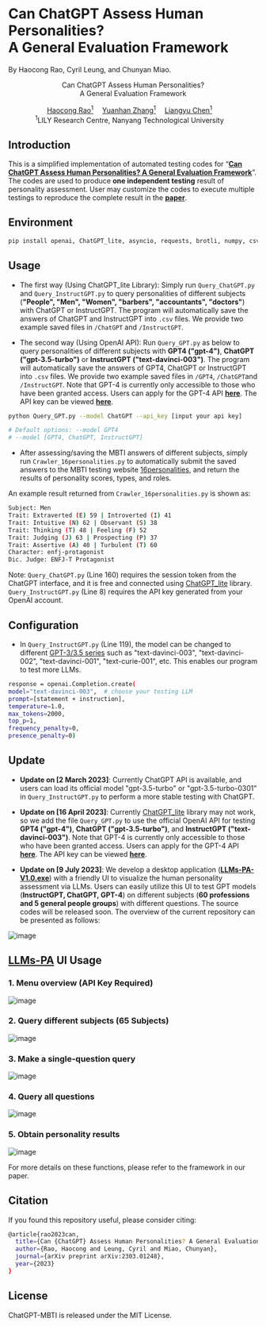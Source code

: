 # Can ChatGPT Assess Human Personalities? <br> A General Evaluation Framework
By Haocong Rao, Cyril Leung, and Chunyan Miao.

<p align="center" width="100%">
Can ChatGPT Assess Human Personalities? <br> A General Evaluation Framework
</p>

<div>
<div align="center">
    <a href='' target='_blank'>Haocong Rao<sup>1</sup></a>&emsp;
    <a href='' target='_blank'>Yuanhan Zhang<sup>1</sup></a>&emsp;
    <a href='' target='_blank'>Liangyu Chen<sup>1</sup></a>&emsp;
</div>
<div>
<div align="center">
    <sup>1</sup>LILY Research Centre, Nanyang Technological University&emsp;
</div>
 

## Introduction
This is a simplified implementation of automated testing codes for “[**Can ChatGPT Assess Human Personalities? A General Evaluation Framework**](https://arxiv.org/abs/2303.01248)”. The codes are used to produce **one independent testing** result of personality assessment. User may customize the codes to execute multiple testings to reproduce the complete result in the [**paper**](https://arxiv.org/pdf/2303.01248).

## Environment
```bash
pip install openai, ChatGPT_lite, asyncio, requests, brotli, numpy, csv, json
```

## Usage
- The first way (Using ChatGPT_lite Library): Simply run ``Query_ChatGPT.py`` and ``Query_InstructGPT.py`` to query personalities of different subjects (**"People", "Men", "Women", "barbers", "accountants", "doctors"**) with ChatGPT or InstructGPT. The program will automatically save the answers of ChatGPT and InstructGPT into ``.csv`` files. We provide two example saved files in ``/ChatGPT`` and ``/InstructGPT``.

- The second way (Using OpenAI API): Run ``Query_GPT.py`` as below to query personalities of different subjects with **GPT4 ("gpt-4")**, **ChatGPT ("gpt-3.5-turbo")** or **InstructGPT ("text-davinci-003")**. The program will automatically save the answers of GPT4, ChatGPT or InstructGPT into ``.csv`` files. We provide two example saved files in ``/GPT4``, ``/ChatGPT``and ``/InstructGPT``. Note that GPT-4 is currently only accessible to those who have been granted access. Users can apply for the GPT-4 API [**here**](https://openai.com/waitlist/gpt-4). The API key can be viewed [**here**](https://platform.openai.com/account/api-keys).

```bash
python Query_GPT.py --model ChatGPT --api_key [input your api key]

# Default options: --model GPT4 
# --model [GPT4, ChatGPT, InstructGPT]
```


- After assessing/saving the MBTI answers of different subjects, simply run ``Crawler_16personalities.py`` to automatically submit the saved answers to the MBTI testing website [16personalities](https://www.16personalities.com/), and return the results of personality scores, types, and roles.

An example result returned from ``Crawler_16personalities.py`` is shown as:
```bash
Subject: Men
Trait: Extraverted (E) 59 | Introverted (I) 41
Trait: Intuitive (N) 62 | Observant (S) 38
Trait: Thinking (T) 48 | Feeling (F) 52
Trait: Judging (J) 63 | Prospecting (P) 37
Trait: Assertive (A) 40 | Turbulent (T) 60
Character: enfj-protagonist
Dic. Judge: ENFJ-T Protagonist
```

Note: ``Query_ChatGPT.py`` (Line 160) requires the session token from the ChatGPT interface, and it is free and connected using [ChatGPT_lite](https://github.com/acheong08/ChatGPT-lite) library. ``Query_InstructGPT.py`` (Line 8) requires the API key generated from your OpenAI account. 


## Configuration
- In ``Query_InstructGPT.py`` (Line 119), the model can be changed to different [GPT-3/3.5 series](https://platform.openai.com/docs/models/overview) such as "text-davinci-003", "text-davinci-002", "text-davinci-001", "text-curie-001", etc. This enables our program to test more LLMs.

```bash
response = openai.Completion.create(
model="text-davinci-003",  # choose your testing LLM
prompt=[statement + instruction],
temperature=1.0,
max_tokens=2000,
top_p=1,
frequency_penalty=0,
presence_penalty=0)
```

## Update
- **Update on [2 March 2023]**: Currently ChatGPT API is available, and users can load its official model "gpt-3.5-turbo" or "gpt-3.5-turbo-0301" in ``Query_InstructGPT.py`` to perform a more stable testing with ChatGPT.

- **Update on [16 April 2023]**: Currently [ChatGPT_lite](https://github.com/acheong08/ChatGPT-lite) library may not work, so we add the file ``Query_GPT.py`` to use the official OpenAI API for testing **GPT4 ("gpt-4")**, **ChatGPT ("gpt-3.5-turbo")**, and **InstructGPT ("text-davinci-003")**. Note that GPT-4 is currently only accessible to those who have been granted access. Users can apply for the GPT-4 API [**here**](https://openai.com/waitlist/gpt-4). The API key can be viewed [**here**](https://platform.openai.com/account/api-keys).

- **Update on [9 July 2023]**: We develop a desktop application ([**LLMs-PA-V1.0.exe**](https://drive.google.com/file/d/1gqa11B70pX4d2rATizy9s-O0VKrRRcfp/view?usp=sharing)) with a friendly UI to visualize the human personality assessment via LLMs. Users can easily utilize this UI to test GPT models (**InstructGPT, ChatGPT, GPT-4**) on different subjects (**60 professions and 5 general people groups**) with different questions. The source codes will be released soon. The overview of the current repository can be presented as follows:

![image](https://github.com/Kali-Hac/ChatGPT-MBTI/blob/main/img/overview.png)

## [LLMs-PA](https://drive.google.com/file/d/1gqa11B70pX4d2rATizy9s-O0VKrRRcfp/view?usp=sharing) UI Usage
### 1. Menu overview (API Key Required)
![image](https://github.com/Kali-Hac/ChatGPT-MBTI/blob/main/img/demo_menu.png)

### 2. Query different subjects (65 Subjects)
![image](https://github.com/Kali-Hac/ChatGPT-MBTI/blob/main/img/demo_subject.png)

### 3. Make a single-question query
![image](https://github.com/Kali-Hac/ChatGPT-MBTI/blob/main/img/demo_single_ques.png)

### 4. Query all questions
![image](https://github.com/Kali-Hac/ChatGPT-MBTI/blob/main/img/demo_query.png)

### 5. Obtain personality results
![image](https://github.com/Kali-Hac/ChatGPT-MBTI/blob/main/img/demo_result.png)

For more details on these functions, please refer to the framework in our paper.

## Citation
If you found this repository useful, please consider citing:
```bash
@article{rao2023can,
  title={Can {ChatGPT} Assess Human Personalities? A General Evaluation Framework},
  author={Rao, Haocong and Leung, Cyril and Miao, Chunyan},
  journal={arXiv preprint arXiv:2303.01248},
  year={2023}
}
```

## License

ChatGPT-MBTI is released under the MIT License. 
